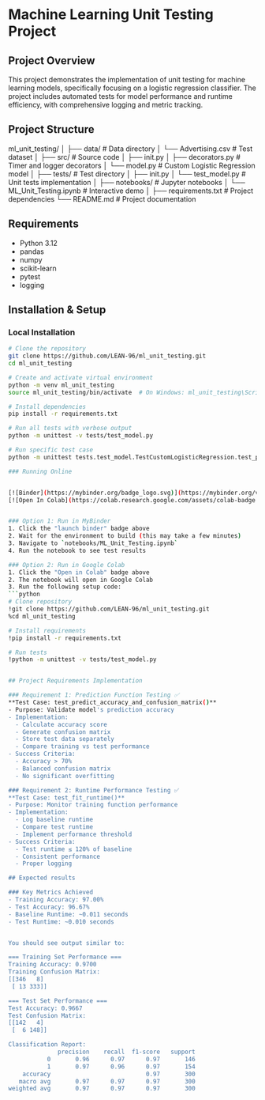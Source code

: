 # Machine Learning Unit Testing Project

## Project Overview
This project demonstrates the implementation of unit testing for machine learning models, specifically focusing on a logistic regression classifier. The project includes automated tests for model performance and runtime efficiency, with comprehensive logging and metric tracking.


## Project Structure

ml_unit_testing/
│
├── data/ # Data directory
│ └── Advertising.csv # Test dataset
│
├── src/ # Source code
│ ├── init.py
│ ├── decorators.py # Timer and logger decorators
│ └── model.py # Custom Logistic Regression model
│
├── tests/ # Test directory
│ ├── init.py
│ └── test_model.py # Unit tests implementation
│
├── notebooks/ # Jupyter notebooks
│ └── ML_Unit_Testing.ipynb # Interactive demo
│
├── requirements.txt # Project dependencies
└── README.md # Project documentation


## Requirements
- Python 3.12
- pandas
- numpy
- scikit-learn
- pytest
- logging

## Installation & Setup

### Local Installation
```bash
# Clone the repository
git clone https://github.com/LEAN-96/ml_unit_testing.git
cd ml_unit_testing

# Create and activate virtual environment
python -m venv ml_unit_testing
source ml_unit_testing/bin/activate  # On Windows: ml_unit_testing\Scripts\activate

# Install dependencies
pip install -r requirements.txt

# Run all tests with verbose output
python -m unittest -v tests/test_model.py

# Run specific test case
python -m unittest tests.test_model.TestCustomLogisticRegression.test_predict_accuracy_and_confusion_matrix

### Running Online


[![Binder](https://mybinder.org/badge_logo.svg)](https://mybinder.org/v2/gh/LEAN-96/ml_unit_testing/HEAD)
[![Open In Colab](https://colab.research.google.com/assets/colab-badge.svg)](https://colab.research.google.com/github/LEAN-96/ml_unit_testing/blob/main/notebooks/ML_Unit_Testing.ipynb)


### Option 1: Run in MyBinder
1. Click the "launch binder" badge above
2. Wait for the environment to build (this may take a few minutes)
3. Navigate to `notebooks/ML_Unit_Testing.ipynb`
4. Run the notebook to see test results

### Option 2: Run in Google Colab
1. Click the "Open in Colab" badge above
2. The notebook will open in Google Colab
3. Run the following setup code:
```python
# Clone repository
!git clone https://github.com/LEAN-96/ml_unit_testing.git
%cd ml_unit_testing

# Install requirements
!pip install -r requirements.txt

# Run tests
!python -m unittest -v tests/test_model.py


## Project Requirements Implementation

### Requirement 1: Prediction Function Testing ✅
**Test Case: test_predict_accuracy_and_confusion_matrix()**
- Purpose: Validate model's prediction accuracy
- Implementation:
  - Calculate accuracy score
  - Generate confusion matrix
  - Store test data separately
  - Compare training vs test performance
- Success Criteria:
  - Accuracy > 70%
  - Balanced confusion matrix
  - No significant overfitting

### Requirement 2: Runtime Performance Testing ✅
**Test Case: test_fit_runtime()**
- Purpose: Monitor training function performance
- Implementation:
  - Log baseline runtime
  - Compare test runtime
  - Implement performance threshold
- Success Criteria:
  - Test runtime ≤ 120% of baseline
  - Consistent performance
  - Proper logging

## Expected results

### Key Metrics Achieved
- Training Accuracy: 97.00%
- Test Accuracy: 96.67%
- Baseline Runtime: ~0.011 seconds
- Test Runtime: ~0.010 seconds


You should see output similar to:

=== Training Set Performance ===
Training Accuracy: 0.9700
Training Confusion Matrix:
[[346   8]
 [ 13 333]]

=== Test Set Performance ===
Test Accuracy: 0.9667
Test Confusion Matrix:
[[142   4]
 [  6 148]]

Classification Report:
              precision    recall  f1-score   support
           0       0.96      0.97      0.97       146
           1       0.97      0.96      0.97       154
    accuracy                           0.97       300
   macro avg       0.97      0.97      0.97       300
weighted avg       0.97      0.97      0.97       300
